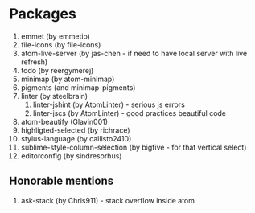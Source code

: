 # Packages

1. emmet (by emmetio)
2. file-icons (by file-icons)
3. atom-live-server (by jas-chen - if need to have local server with live refresh)
4. todo (by reergymerej)
5. minimap (by atom-minimap)
6. pigments (and minimap-pigments)
7. linter (by steelbrain)
    1. linter-jshint (by AtomLinter) - serious js errors
    2. linter-jscs (by AtomLinter) - good practices beautiful code
8. atom-beautify (Glavin001)
9. highligted-selected (by richrace)
10. stylus-language (by callisto2410)
11. sublime-style-column-selection (by bigfive - for that vertical select)
12. editorconfig (by sindresorhus)


## Honorable mentions
1. ask-stack (by Chris911) - stack overflow inside atom

